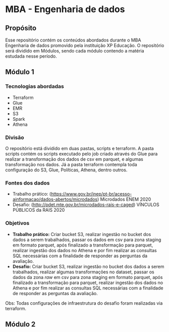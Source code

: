 ﻿# MBA - Engenharia de dados
## Propósito
Esse repositório contém os conteúdos abordados durante o MBA Engenharia de dados promovido pela instituição XP Educação. O repositório será dividido em Módulos, sendo cada módulo contendo a matéria estudada nesse período.

## Módulo 1
### Tecnologias abordadas 

- Terraform   
- Glue
- EMR
- S3
- Spark
- Athena

### Divisão 
O repositório está dividido em duas pastas, scripts e terraform. A pasta scripts contém os scripts executado pelo job criado através do Glue para realizar a transformação dos dados de csv em parquet, e algumas transformação nos dados. Já a pasta terraform contempla toda configuração do S3, Glue, Políticas, Athena, dentro outros.

### Fontes dos dados
- Trabalho prático: (https://www.gov.br/inep/pt-br/acesso-ainformacao/dados-abertos/microdados) Microdados ENEM 2020
- Desafio: (http://pdet.mte.gov.br/microdados-rais-e-caged) VÍNCULOS PÚBLICOS da RAIS 2020


### Objetivos
- **Trabalho prático:** Criar bucket S3, realizar ingestão no bucket dos dados a serem trabalhados, passar os dados em csv para zona staging em formato parquet, após finalizado a transformação para parquet, realizar ingestão dos dados no Athena e por fim realizar as consultas SQL necessárias com a finalidade de responder as perguntas da avaliação.
- **Desafio:** Criar bucket S3, realizar ingestão no bucket dos dados a serem trabalhados, realizar algumas transformações no dataset, passar os dados da zona *raw* em csv para zona staging em formato parquet, após finalizado a transformação para parquet, realizar ingestão dos dados no Athena e por fim realizar as consultas SQL necessárias com a finalidade de responder as perguntas da avaliação.

Obs: Todas configurações de infraestrutura do desafio foram realizadas via terraform.

## Módulo 2

